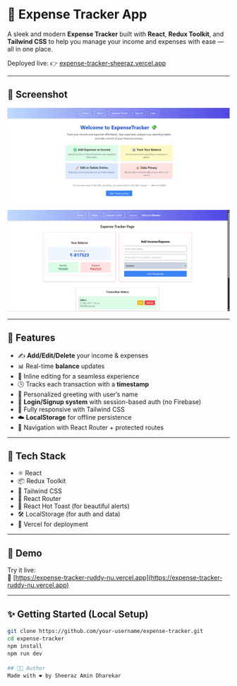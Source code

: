 # 💸 Expense Tracker App

A sleek and modern **Expense Tracker** built with **React**, **Redux Toolkit**, and **Tailwind CSS** to help you manage your income and expenses with ease — all in one place.

Deployed live: 👉 [expense-tracker-sheeraz.vercel.app](https://expense-tracker-ruddy-nu.vercel.app/)

---

## 📸 Screenshot

![Expense Tracker Screenshot/Home](./Home.png)
![Expense Tracker Screenshot/Expense](./Expense.png)

---

## 🚀 Features

- ✍️ **Add/Edit/Delete** your income & expenses
- 📊 Real-time **balance** updates
- 🧠 Inline editing for a seamless experience
- 🕓 Tracks each transaction with a **timestamp**
- 👋 Personalized greeting with user’s name
- 🔐 **Login/Signup system** with session-based auth (no Firebase)
- 🌈 Fully responsive with Tailwind CSS
- ☁️ **LocalStorage** for offline persistence
- 🧭 Navigation with React Router + protected routes

---

## 🔧 Tech Stack

- ⚛️ React
- 📦 Redux Toolkit
- 🎨 Tailwind CSS
- 🔁 React Router
- 🍞 React Hot Toast (for beautiful alerts)
- 🛠️ LocalStorage (for auth and data)
- 🔄 Vercel for deployment

---

## 🧪 Demo

Try it live:  
🔗 [https://expense-tracker-ruddy-nu.vercel.app](https://expense-tracker-ruddy-nu.vercel.app)

---

## ✨ Getting Started (Local Setup)

```bash
git clone https://github.com/your-username/expense-tracker.git
cd expense-tracker
npm install
npm run dev

## 👨‍💻 Author
Made with ❤️ by Sheeraz Amin Dharekar